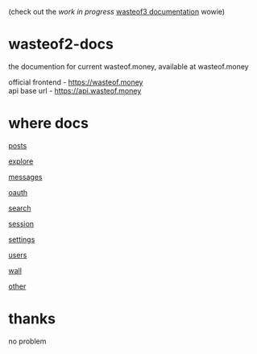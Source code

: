 (check out the *work in progress* [wasteof3 documentation](https://github.com/wulliy/wasteof3-docs) wowie)

# wasteof2-docs
the documention for current wasteof.money, available at wasteof.money

official frontend - https://wasteof.money<br/>
api base url - https://api.wasteof.money

# where docs
[posts](https://oren-lindsey.github.io/wasteof2-docs-pages/posts)

[explore](https://oren-lindsey.github.io/wasteof2-docs-pages/explore)

[messages](https://oren-lindsey.github.io/wasteof2-docs-pages/messages)

[oauth](https://oren-lindsey.github.io/wasteof2-docs-pages/oauth)

[search](https://oren-lindsey.github.io/wasteof2-docs-pages/search)

[session](https://oren-lindsey.github.io/wasteof2-docs-pages/session)

[settings](https://oren-lindsey.github.io/wasteof2-docs-pages/settings)

[users](https://oren-lindsey.github.io/wasteof2-docs-pages/users)

[wall](https://oren-lindsey.github.io/wasteof2-docs-pages/wall)

[other](https://oren-lindsey.github.io/wasteof2-docs-pages/other)

# thanks
no problem
